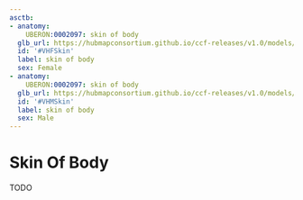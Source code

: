 ```yaml
---
asctb:
- anatomy:
    UBERON:0002097: skin of body
  glb_url: https://hubmapconsortium.github.io/ccf-releases/v1.0/models/VH_F_Skin
  id: '#VHFSkin'
  label: skin of body
  sex: Female
- anatomy:
    UBERON:0002097: skin of body
  glb_url: https://hubmapconsortium.github.io/ccf-releases/v1.0/models/VH_M_Skin
  id: '#VHMSkin'
  label: skin of body
  sex: Male
---
```


# Skin Of Body

TODO